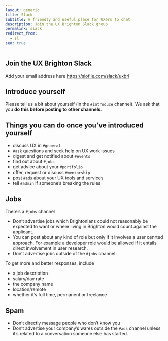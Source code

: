 ```yaml
---
layout: generic
title: Slack
subtitle: A friendly and useful place for UXers to chat
description: Join the UX Brighton Slack group
permalink: slack
redirect_from:
  - sl
seo: true
---
```

## Join the UX Brighton Slack

Add your email address here <https://slofile.com/slack/uxbri>

## Introduce yourself

Please tell us a bit about yourself (in the `#introduce` channel). We ask that you **do this before posting to other channels**.

## Things you can do once you’ve introduced yourself

* discuss UX in `#general`
* `#ask` questions and seek help on UX work issues
* digest and get notified about `#events`
* find out about `#jobs`
* get advice about your `#portfolio`
* offer, request or discuss `#mentorship`
* post `#ads` about your UX tools and services
* tell `#admin` if someone’s breaking the rules

## Jobs

There’s a `#jobs` channel

* Don’t advertise jobs which Brightonians could not reasonably be expected to want or where living in Brighton would count against the applicant.
* You can post about any kind of role but only if it involves a user cenrted approach. For example a developer role would be allowed if it entails direct involvement in user research.
* Don’t advertise jobs outside of the `#jobs` channel.

To get more and better responses, include

* a job description
* salary/day rate
* the company name
* location/remote
* whether it’s full time, permanent or freelance

## Spam

* Don’t directly message people who don’t know you
* Don’t advertise your company’s wares outside the `#ads` channel unless it’s related to a conversation someone else has started.